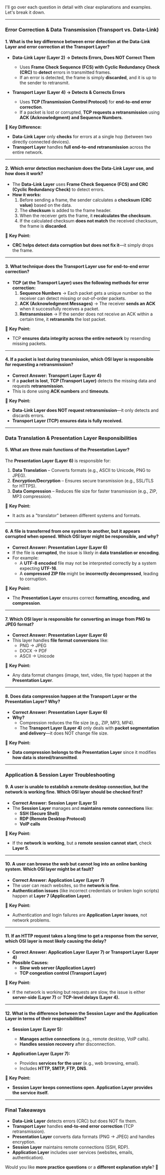 I'll go over each question in detail with clear explanations and examples. Let's break it down.

---

### **Error Correction & Data Transmission (Transport vs. Data-Link)**

#### **1. What is the key difference between error detection at the Data-Link Layer and error correction at the Transport Layer?**

- **Data-Link Layer (Layer 2) → Detects Errors, Does NOT Correct Them**
    
    - Uses **Frame Check Sequence (FCS) with Cyclic Redundancy Check (CRC)** to **detect** errors in transmitted frames.
    - If an error is detected, the frame is simply **discarded**, and it is up to the sender to retransmit.
- **Transport Layer (Layer 4) → Detects & Corrects Errors**
    
    - Uses **TCP (Transmission Control Protocol)** for **end-to-end error correction**.
    - If a packet is lost or corrupted, **TCP requests a retransmission** using **ACK (Acknowledgment) and Sequence Numbers**.

📌 **Key Difference:**

- **Data-Link Layer** only **checks** for errors at a single hop (between two directly connected devices).
- **Transport Layer** handles **full end-to-end retransmission** across the entire network.

---

#### **2. Which error detection mechanism does the Data-Link Layer use, and how does it work?**

- The **Data-Link Layer** uses **Frame Check Sequence (FCS) and CRC (Cyclic Redundancy Check)** to detect errors.
- **How it works:**
    1. Before sending a frame, the sender calculates a **checksum (CRC value)** based on the data.
    2. The **checksum** is added to the frame header.
    3. When the receiver gets the frame, it **recalculates the checksum**.
    4. If the calculated checksum **does not match** the received checksum, the frame is **discarded**.

📌 **Key Point:**

- **CRC helps detect data corruption but does not fix it**—it simply drops the frame.

---

#### **3. What technique does the Transport Layer use for end-to-end error correction?**

- **TCP (at the Transport Layer) uses the following methods for error correction:**
    1. **Sequence Numbers** → Each packet gets a unique number so the receiver can detect missing or out-of-order packets.
    2. **ACK (Acknowledgment Messages)** → The receiver **sends an ACK** when it successfully receives a packet.
    3. **Retransmission** → If the sender does not receive an ACK within a certain time, it **retransmits** the lost packet.

📌 **Key Point:**

- TCP **ensures data integrity across the entire network** by resending missing packets.

---

#### **4. If a packet is lost during transmission, which OSI layer is responsible for requesting a retransmission?**

- **Correct Answer:** **Transport Layer (Layer 4)**
- If a **packet is lost**, **TCP (Transport Layer)** detects the missing data and requests **retransmission**.
- This is done using **ACK numbers** and **timeouts**.

📌 **Key Point:**

- **Data-Link Layer does NOT request retransmission**—it only detects and discards errors.
- **Transport Layer (TCP) ensures data is fully received.**

---

### **Data Translation & Presentation Layer Responsibilities**

#### **5. What are three main functions of the Presentation Layer?**

The **Presentation Layer (Layer 6)** is responsible for:

1. **Data Translation** – Converts formats (e.g., ASCII to Unicode, PNG to JPEG).
2. **Encryption/Decryption** – Ensures secure transmission (e.g., SSL/TLS for HTTPS).
3. **Data Compression** – Reduces file size for faster transmission (e.g., ZIP, MP3 compression).

📌 **Key Point:**

- It acts as a "translator" between different systems and formats.

---

#### **6. A file is transferred from one system to another, but it appears corrupted when opened. Which OSI layer might be responsible, and why?**

- **Correct Answer:** **Presentation Layer (Layer 6)**
- If the file is **corrupted**, the issue is likely in **data translation or encoding**.
- For example:
    - A **UTF-8 encoded** file may not be interpreted correctly by a system expecting **UTF-16**.
    - A **compressed ZIP file** might be **incorrectly decompressed**, leading to corruption.

📌 **Key Point:**

- The **Presentation Layer** ensures correct **formatting, encoding, and compression**.

---

#### **7. Which OSI layer is responsible for converting an image from PNG to JPEG format?**

- **Correct Answer:** **Presentation Layer (Layer 6)**
- This layer handles **file format conversions** like:
    - PNG → JPEG
    - DOCX → PDF
    - ASCII → Unicode

📌 **Key Point:**

- Any data format changes (image, text, video, file type) happen at the **Presentation Layer**.

---

#### **8. Does data compression happen at the Transport Layer or the Presentation Layer? Why?**

- **Correct Answer:** **Presentation Layer (Layer 6)**
- **Why?**
    - Compression reduces the file size (e.g., ZIP, MP3, MP4).
    - The **Transport Layer (Layer 4)** only deals with **packet segmentation and delivery**—it does NOT change file size.

📌 **Key Point:**

- **Data compression belongs to the Presentation Layer** since it modifies **how data is stored/transmitted**.

---

### **Application & Session Layer Troubleshooting**

#### **9. A user is unable to establish a remote desktop connection, but the network is working fine. Which OSI layer should be checked first?**

- **Correct Answer:** **Session Layer (Layer 5)**
- The **Session Layer** manages and **maintains remote connections** like:
    - **SSH (Secure Shell)**
    - **RDP (Remote Desktop Protocol)**
    - **VoIP calls**

📌 **Key Point:**

- If the **network is working**, but a **remote session cannot start**, check **Layer 5**.

---

#### **10. A user can browse the web but cannot log into an online banking system. Which OSI layer might be at fault?**

- **Correct Answer:** **Application Layer (Layer 7)**
- The user can reach websites, so the **network is fine**.
- **Authentication issues** (like incorrect credentials or broken login scripts) happen at **Layer 7 (Application Layer)**.

📌 **Key Point:**

- Authentication and login failures are **Application Layer issues**, not network problems.

---

#### **11. If an HTTP request takes a long time to get a response from the server, which OSI layer is most likely causing the delay?**

- **Correct Answer:** **Application Layer (Layer 7) or Transport Layer (Layer 4)**
- **Possible Causes:**
    - **Slow web server (Application Layer)**
    - **TCP congestion control (Transport Layer)**

📌 **Key Point:**

- If the network is working but requests are slow, the issue is either **server-side (Layer 7)** or **TCP-level delays (Layer 4).**

---

#### **12. What is the difference between the Session Layer and the Application Layer in terms of their responsibilities?**

- **Session Layer (Layer 5):**
    
    - **Manages active connections** (e.g., remote desktop, VoIP calls).
    - **Handles session recovery** after disconnection.
- **Application Layer (Layer 7):**
    
    - Provides **services for the user** (e.g., web browsing, email).
    - Includes **HTTP, SMTP, FTP, DNS**.

📌 **Key Point:**

- **Session Layer keeps connections open. Application Layer provides the service itself.**

---

### **Final Takeaways**

- **Data-Link Layer** detects errors (CRC) but does NOT fix them.
- **Transport Layer** handles **end-to-end error correction** (TCP retransmission).
- **Presentation Layer** converts data formats (PNG → JPEG) and handles encryption.
- **Session Layer** maintains remote connections (SSH, RDP).
- **Application Layer** includes user services (websites, emails, authentication).

Would you like **more practice questions** or a **different explanation style**? 🚀